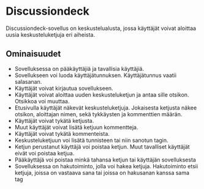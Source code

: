 # Discussiondeck

Discussiondeck-sovellus on keskustelualusta, jossa käyttäjät voivat aloittaa uusia keskusteluketjuja eri aiheista.


## Ominaisuudet
- Sovelluksessa on pääkäyttäjiä ja tavallisia käyttäjiä.
- Sovellukseen voi luoda käyttäjätunnuksen. Käyttäjätunnus vaatii salasanan.
- Käyttäjät voivat kirjautua sovellukseen.
- Käyttäjät voivat aloittaa uuden keskusteluketjun ja antaa sille otsikon. Otsikkoa voi muuttaa.
- Etusivulla käyttäjät näkevät keskusteluketjuja. Jokaisesta ketjusta näkee otsikon, aloittajan nimen, sekä tykkäysten ja kommenttien määrän.
- Käyttäjät voivat tykätä ketjusta.
- Muut käyttäjät voivat lisätä ketjuun kommentteja.
- Käyttäjät voivat tykätä kommenteista.
- Keskusteluketjuun voi lisätä tunnisteen tai niin sanotun tagin.
- Ketjun perustanut käyttäjä voi poistaa ketjun. Muut tavalliset käyttäjät eivät voi poistaa ketjua.
- Pääkäyttäjä voi poistaa minkä tahansa ketjun tai käyttäjän sovelluksesta 
- Sovelluksessa on hakutoiminto, jolla voi hakea ketjuja. Hakutoiminto etsii ketjuja, joissa on vastaava sana tai joissa on hakusanan kanssa sama tag
